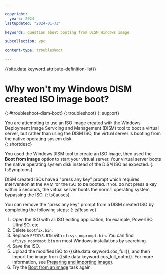 ```yaml
---

copyright:
  years: 2024
lastupdated: "2024-01-31"

keywords: question about booting from DISM Windows image

subcollection: vpc

content-type: troubleshoot

---
```


{{site.data.keyword.attribute-definition-list}}

# Why won't my Windows DISM created ISO image boot?
{: #troubleshoot-dism-boot}
{: troubleshoot}
{: support} 

You are attempting to use an ISO image created with the Windows Deployment Image Servicing and Management (DISM) tool to boot a virtual server, but rather than using the DISM ISO, the virtual server is booting from the native operating system disk.  
{: shortdesc}

You used the Windows DISM tool to create an ISO image, then used the **Boot from image** option to start your virtual server. Your virtual server boots the native operating system disk instead of the DISM ISO as expected. 
{: tsSymptoms}

DISM created ISOs have a "press any key" prompt which requires intervention at the KVM for the ISO to be booted. If you do not press a key within 5 seconds, the virtual server boots the normal operating system, bypassing the ISO.
{: tsCauses}

You can remove the "press any key" prompt from a DISM created ISO by completing the following steps:
{: tsResolve}

1. Open the ISO with an ISO editing application, for example, PowerISO, UltraISO, etc.
1. Delete `bootfix.bin`.
1. Replace `EFISYS.BIN` with `efisys_noprompt.bin`. You can find `efisys_noprompt.bin` on most Windows installations by searching.
1. Save the ISO.
1. Upload the modified ISO to {{site.data.keyword.cos_full}}, and then import the image from {{site.data.keyword.cos_full_notm}}. For more information, see [Preparing and importing images](/docs/image-templates?topic=image-templates-preparing-and-importing-images). 
1. Try the [Boot from an image](/docs/image-templates?topic=image-templates-booting-a-vsi-from-an-image) task again. 

